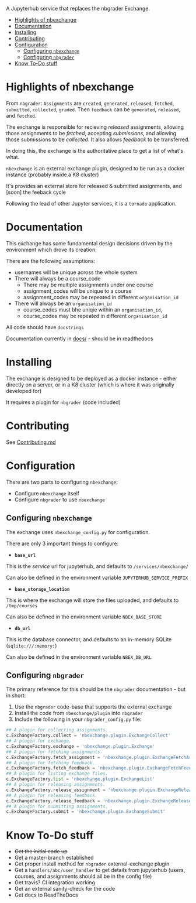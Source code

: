 A Jupyterhub service that replaces the nbgrader Exchange.

<!-- TOC -->

- [Highlights of nbexchange](#highlights-of-nbexchange)
- [Documentation](#documentation)
- [Installing](#installing)
- [Contributing](#contributing)
- [Configuration](#configuration)
    - [Configuring `nbexchange`](#configuring-nbexchange)
    - [Configuring `nbgrader`](#configuring-nbgrader)
- [Know To-Do stuff](#know-to-do-stuff)

<!-- /TOC -->

# Highlights of nbexchange

From `nbgrader`: `Assignments` are `created`, `generated`, `released`, `fetched`, `submitted`, `collected`, `graded`. Then `feedback` can be `generated`, `released`, and `fetched`.

The exchange is responsible for recieving *released* assignments, allowing those assignments to be *fetched*, accepting *submissions*, and allowing those submissions to be *collected*. It also allows *feedback* to be transferred.

In doing this, the exchange is the authoritative place to get a list of what's what.

`nbexchange` is an external exchange plugin, designed to be run as a docker instance (probably inside a K8 cluster)

It's provides an external store for released & submitted assignments, and [soon] the feeback cycle

Following the lead of other Jupyter services, it is a `tornado` application.

# Documentation

This exchange has some fundamental design decisions driven by the environment which drove its creation.

There are the following assumptions:
* usernames will be unique across the whole system
* There will always be a course_code
    * There may be multiple assignments under one course
    * assignment_codes will be unique to a course
    * assignment_codes may be repeated in different `organisation_id`
* There will always be an `organisation_id`
    * course_codes must bhe uniqie within an `organisation_id`,
    * course_codes may be repeated in different `organisation_id`

All code should have `docstrings`

Documentation currently in [docs/](docs/) - should be in readthedocs

# Installing

The exchange is designed to be deployed as a docker instance - either directly on a server, or in a K8 cluster (which is where it was originally developed for)

It requires a plugin for `nbgrader` (code included)

# Contributing

See [Contributing.md](Contributing.md)

# Configuration

There are two parts to configuring `nbexchange`:

* Configure `nbexchange` itself
* Configure `nbgrader` to use `nbexchange`

## Configuring `nbexchange`

The exchange uses `nbexchange_config.py` for configuration.

There are only 3 important things to configure:

* **`base_url`**

This is the _service_ url for jupyterhub, and defaults to `/services/nbexchange/`

Can also be defined in the environment variable `JUPYTERHUB_SERVICE_PREFIX`

* **`base_storage_location`**

This is where the exchange will store the files uploaded, and defaults to `/tmp/courses`

Can also be defined in the environment variable `NBEX_BASE_STORE`

* **`db_url`**

This is the database connector, and defaults to an in-memory SQLite (`sqlite:///:memory:`)

Can also be defined in the environment variable `NBEX_DB_URL`

## Configuring `nbgrader`

The primary reference for this should be the `nbgrader` documentation - but in short:

1. Use the `nbgrader` code-base that supports the external exchange
2. Install the code from `nbexchange/plugin` into `nbgrader`
3. Include the following in your `nbgrader_config.py` file:

```python
## A plugin for collecting assignments.
c.ExchangeFactory.collect = 'nbexchange.plugin.ExchangeCollect'
## A plugin for exchange.
c.ExchangeFactory.exchange = 'nbexchange.plugin.Exchange'
## A plugin for fetching assignments.
c.ExchangeFactory.fetch_assignment = 'nbexchange.plugin.ExchangeFetchAssignment'
## A plugin for fetching feedback.
c.ExchangeFactory.fetch_feedback = 'nbexchange.plugin.ExchangeFetchFeedback'
## A plugin for listing exchange files.
c.ExchangeFactory.list = 'nbexchange.plugin.ExchangeList'
## A plugin for releasing assignments.
c.ExchangeFactory.release_assignment = 'nbexchange.plugin.ExchangeReleaseAssignment'
## A plugin for releasing feedback.
c.ExchangeFactory.release_feedback = 'nbexchange.plugin.ExchangeReleaseFeedback'
## A plugin for submitting assignments.
c.ExchangeFactory.submit = 'nbexchange.plugin.ExchangeSubmit'
```

# Know To-Do stuff

* ~~Get the initial code up~~
* Get a master-branch established
* Get proper install method for `nbgrader` external-exchange plugin
* Get a `handlers/abc/user_handler` to get details from jupyterhub (users, courses, and assignments should all be in the config file)
* Get travis? CI integration working
* Get an external sanity-check for the code
* Get docs to ReadTheDocs